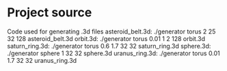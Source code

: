 # Project source

Code used for generating .3d files
    asteroid_belt.3d: ./generator torus 2 25 32 128 asteroid_belt.3d
    orbit.3d: ./generator torus 0.01 1 2 128 orbit.3d
    saturn_ring.3d: ./generator torus 0.6 1.7 32 32 saturn_ring.3d
    sphere.3d: ./generator sphere 1 32 32 sphere.3d
    uranus_ring.3d: ./generator torus 0.01 1.7 32 32 uranus_ring.3d
